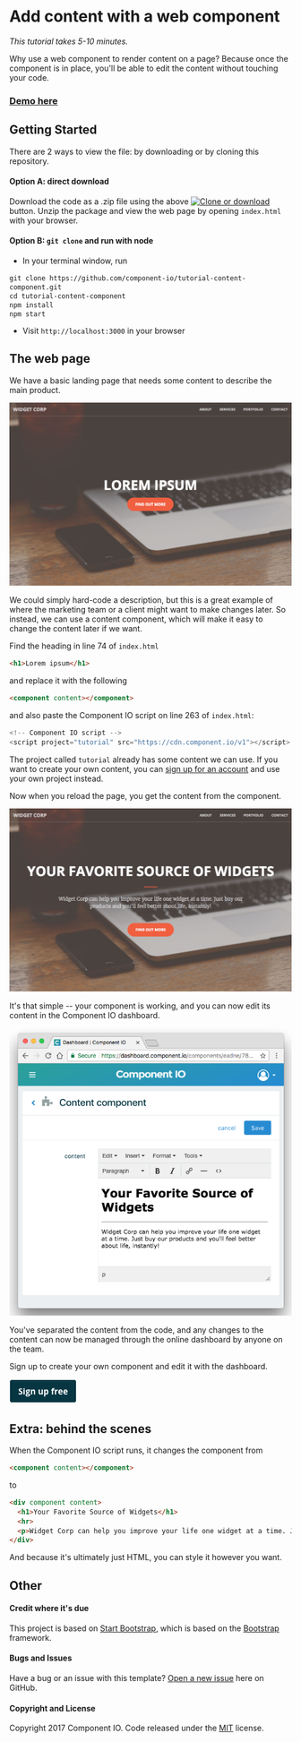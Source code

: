 # Add content with a web component

*This tutorial takes 5-10 minutes.*

Why use a web component to render content on a page? Because once the component is in place, you'll be able to edit the content without touching your code.

### [Demo here](http://tutorial-content-component.us-east-1.elasticbeanstalk.com/)

## Getting Started

There are 2 ways to view the file: by downloading or by cloning this repository.

#### Option A: direct download

Download the code as a .zip file using the above [![Clone or download](https://res.cloudinary.com/component/image/upload/v1484267460/clone_or_download.png)](#) button. Unzip the package and view the web page by opening `index.html` with your browser.

#### Option B: `git clone` and run with node

* In your terminal window, run
```
git clone https://github.com/component-io/tutorial-content-component.git
cd tutorial-content-component
npm install
npm start
```
* Visit `http://localhost:3000` in your browser

## The web page

We have a basic landing page that needs some content to describe the main product.

[![The web page before](img/tutorial-1.png)](http://tutorial-content-component.us-east-1.elasticbeanstalk.com/)

We could simply hard-code a description, but this is a great example of where the marketing team or a client might want to make changes later. So instead, we can use a content component, which will make it easy to change the content later if we want.

Find the heading in line 74 of `index.html`

```html
<h1>Lorem ipsum</h1>
```
and replace it with the following
```html
<component content></component>
```

and also paste the Component IO script on line 263 of `index.html`:

```js
<!-- Component IO script -->
<script project="tutorial" src="https://cdn.component.io/v1"></script>
```

The project called `tutorial` already has some content we can use. If you want to create your own content, you can [sign up for an account](https://component.io/auth) and use your own project instead.

Now when you reload the page, you get the content from the component.

[![The web page after](img/tutorial-2.png)](http://tutorial-content-component.us-east-1.elasticbeanstalk.com/)

It's that simple -- your component is working, and you can now edit its content in the Component IO dashboard.

[![Component IO dashboard](img/tutorial-3.png)](https://component.io/)

You've separated the content from the code, and any changes to the content can now be managed through the online dashboard by anyone on the team.

Sign up to create your own component and edit it with the dashboard.

[![Sign up](img/sign-up.png)](https://component.io/auth)

## Extra: behind the scenes

When the Component IO script runs, it changes the component from

```html
<component content></component>
```
to
```html
<div component content>
  <h1>Your Favorite Source of Widgets</h1>
  <hr>
  <p>Widget Corp can help you improve your life one widget at a time. Just buy our products and you'll feel better about life, instantly!</p>
</div>
```
And because it's ultimately just HTML, you can style it however you want.

## Other

#### Credit where it's due

This project is based on [Start Bootstrap](https://startbootstrap.com/template-overviews/creative/), which is based on the [Bootstrap](http://getbootstrap.com/) framework.

#### Bugs and Issues

Have a bug or an issue with this template? [Open a new issue](https://github.com/component-io/tutorial-content-component/issues) here on GitHub.

#### Copyright and License

Copyright 2017 Component IO. Code released under the [MIT](/LICENSE) license.
